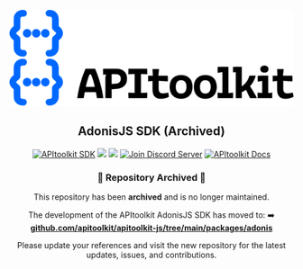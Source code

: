 <div align="center">

![APItoolkit's Logo](https://github.com/apitoolkit/.github/blob/main/images/logo-white.svg?raw=true#gh-dark-mode-only)
![APItoolkit's Logo](https://github.com/apitoolkit/.github/blob/main/images/logo-black.svg?raw=true#gh-light-mode-only)

## AdonisJS SDK (Archived)

[![APItoolkit SDK](https://img.shields.io/badge/APItoolkit-SDK-0068ff?logo=adonisjs)](https://github.com/topics/apitoolkit-sdk) [![](https://img.shields.io/npm/v/apitoolkit-adonis.svg?logo=npm)](https://npmjs.com/package/apitoolkit-adonis) [![](https://img.shields.io/npm/dw/apitoolkit-adonis)](https://npmjs.com/package/apitoolkit-adonis) [![Join Discord Server](https://img.shields.io/badge/Chat-Discord-7289da)](https://apitoolkit.io/discord?utm_campaign=devrel&utm_medium=github&utm_source=sdks_readme) [![APItoolkit Docs](https://img.shields.io/badge/Read-Docs-0068ff)](https://apitoolkit.io/docs/sdks/nodejs/adonisjs?utm_campaign=devrel&utm_medium=github&utm_source=sdks_readme)

### 🚨 Repository Archived 🚨

This repository has been **archived** and is no longer maintained.

The development of the APItoolkit AdonisJS SDK has moved to:
➡️ **[github.com/apitoolkit/apitoolkit-js/tree/main/packages/adonis](https://github.com/apitoolkit/apitoolkit-js/tree/main/packages/adonis)**

Please update your references and visit the new repository for the latest updates, issues, and contributions.

</div>
